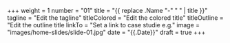 +++
weight = 1
number = "01"
title = "{{ replace .Name "-" " " | title }}"
tagline =  "Edit the tagline"
titleColored = "Edit the colored title"
titleOutline = "Edit the outline title
linkTo = "Set a link to case studie e.g."
image = "images/home-slides/slide-01.jpg"
date = "{{.Date}}"
draft = true
+++